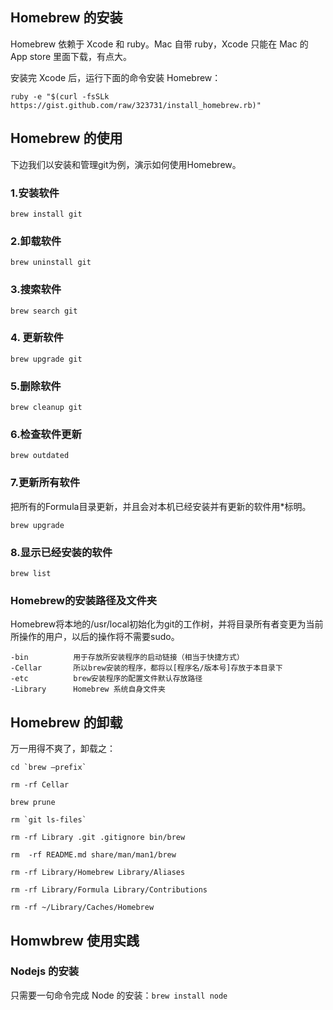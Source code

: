 ## Homebrew 的安装

Homebrew 依赖于 Xcode 和 ruby。Mac 自带 ruby，Xcode 只能在 Mac 的 App store 里面下载，有点大。

安装完 Xcode 后，运行下面的命令安装 Homebrew：

	ruby -e "$(curl -fsSLk https://gist.github.com/raw/323731/install_homebrew.rb)"

## Homebrew 的使用

下边我们以安装和管理git为例，演示如何使用Homebrew。

### 1.安装软件

	brew install git
	
### 2.卸载软件

	brew uninstall git
	
### 3.搜索软件

	brew search git
	
### 4.	更新软件

	brew upgrade git
	
### 5.删除软件

	brew cleanup git
	
### 6.检查软件更新

	brew outdated
	
### 7.更新所有软件

把所有的Formula目录更新，并且会对本机已经安装并有更新的软件用*标明。

	brew upgrade
	
### 8.显示已经安装的软件

	brew list

### Homebrew的安装路径及文件夹

Homebrew将本地的/usr/local初始化为git的工作树，并将目录所有者变更为当前所操作的用户，以后的操作将不需要sudo。

	-bin          用于存放所安装程序的启动链接（相当于快捷方式）
	-Cellar       所以brew安装的程序，都将以[程序名/版本号]存放于本目录下
	-etc          brew安装程序的配置文件默认存放路径
	-Library      Homebrew 系统自身文件夹
	
## Homebrew 的卸载

万一用得不爽了，卸载之：

	cd `brew –prefix`

    rm -rf Cellar

    brew prune 

    rm `git ls-files` 

    rm -rf Library .git .gitignore bin/brew

    rm  -rf README.md share/man/man1/brew

    rm -rf Library/Homebrew Library/Aliases 

    rm -rf Library/Formula Library/Contributions

    rm -rf ~/Library/Caches/Homebrew
	
## Homwbrew 使用实践

### Nodejs 的安装

只需要一句命令完成 Node 的安装：`brew install node`